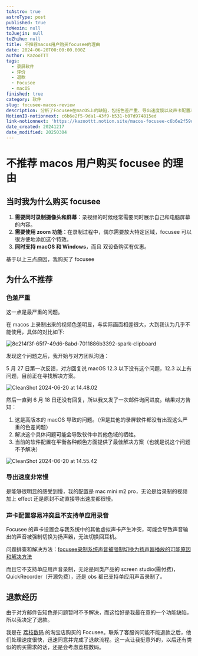 ```yaml
---
toAstro: true
astroType: post
published: true
toWexin: null
toJuejin: null
toZhihu: null
title: 不推荐macos用户购买focusee的理由
date: 2024-06-20T00:00:00.000Z
author: KazooTTT
tags:
  - 录屏软件
  - 评价
  - 退款
  - Focusee
  - macOS
finished: true
category: 软件
slug: focusee-macos-review
description: 分析了Focusee在macOS上的缺陷，包括色差严重、导出速度慢以及声卡配置冲突等问题，并分享了作者的退款经历。
NotionID-notionnext: c6b6e2f5-9da1-43f9-b531-b07d974815ed
link-notionnext: 'https://kazoottt.notion.site/macos-focusee-c6b6e2f59da143f9b531b07d974815ed'
date_created: 20241217
date_modified: 20250304
---
```


# 不推荐 macos 用户购买 focusee 的理由

## 当时我为什么购买 focusee

1. **需要同时录制摄像头和屏幕**：录视频的时候经常需要同时展示自己和电脑屏幕的内容。
2. **需要使用 zoom 功能**：在录制过程中，偶尔需要放大特定区域，focusee 可以很方便地添加这个特效。
3. **同时支持 macOS 和 Windows**，而且
   双设备购买有优惠。

基于以上三点原因，我购买了 focusee

## 为什么不推荐

### 色差严重

这一点是最严重的问题。

在 macos 上录制出来的视频色差明显，与实际画面相差很大，大到我认为几乎不能使用，具体的对比如下:

![8c214f3f-65f7-49d6-8abd-7011886b3392-spark-clipboard](<https://pictures.kazoottt.top/2024/06/20240620-f8632859027aa520b2acfe05f8010997.jpg>)

发现这个问题之后，我开始与对方团队沟通：

5 月 27 日第一次反馈，对方回复说 macOS 12.3 以下没有这个问题，12.3 以上有问题，目前正在寻找解决方案。

![CleanShot 2024-06-20 at 14.48.02](<https://pictures.kazoottt.top/2024/06/20240620-7c6bb9ad347fed77aba7ee6ec6316dd0.png>)

然后一直到 6 月 18 日还没有回复，所以我又发了一次邮件询问进度。结果对方告知：

1. 这是高版本的 macOS 导致的问题。（但是其他的录屏软件都没有出现这么严重的色差问题）
2. 解决这个具体问题可能会导致软件中其他色域的牺牲。
3. 当前的软件配置在平衡各种颜色方面提供了最佳解决方案（也就是说这个问题不予解决）

![CleanShot 2024-06-20 at 14.55.42](<https://pictures.kazoottt.top/2024/06/20240620-0edca0a2dee7d10c1877c25a3aa1fbd3.png>)

### 导出速度非常慢

是能够很明显的感受到慢，我的配置是 mac mini m2 pro，无论是给录制的视频加上 effect 还是原封不动直接导出速度都很慢。

### 声卡配置容易冲突且不支持单应用录音

Focusee 的声卡设置会与我系统中的其他虚拟声卡产生冲突，可能会导致声音输出的声音被强制切换为扬声器，无法切换回耳机。

问题排查和解决方法：[focusee录制系统声音被强制切换为扬声器播放的可能原因和解决方法](/notes/possible-causes-and-solutions-for-focusee-switching-system-audio-to-speaker-playback-forcibly)

而且它不支持单应用声音录制，无论是同类产品的 screen studio(需付费)，QuickRecorder（开源免费），还是 obs 都已支持单应用声音录制了。

## 退款经历

由于对方邮件告知色差问题暂时不予解决，而这恰好是我最在意的一个功能缺陷，所以我决定了退款。

我是在 [荔枝数码](<https://lizhi.shop/>) 的淘宝店购买的 Focusee。联系了客服询问能不能退款之后，他们处理速度很快，迅速同意并完成了退款流程。这一点让我挺意外的，以后还有类似的购买需求的话，还是会考虑荔枝数码。
